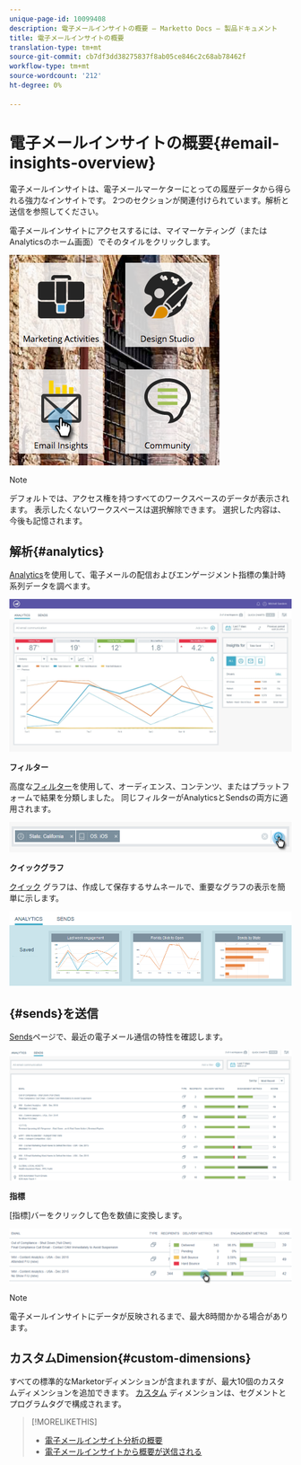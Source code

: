 ```yaml
---
unique-page-id: 10099408
description: 電子メールインサイトの概要 — Marketto Docs — 製品ドキュメント
title: 電子メールインサイトの概要
translation-type: tm+mt
source-git-commit: cb7df3dd38275837f8ab05ce846c2c68ab78462f
workflow-type: tm+mt
source-wordcount: '212'
ht-degree: 0%

---
```



# 電子メールインサイトの概要{#email-insights-overview}

電子メールインサイトは、電子メールマーケターにとっての履歴データから得られる強力なインサイトです。 2つのセクションが関連付けられています。解析と送信を参照してください。

電子メールインサイトにアクセスするには、マイマーケティング（またはAnalyticsのホーム画面）でそのタイルをクリックします。

![](assets/icon.png)

>[!NOTE]
>
>デフォルトでは、アクセス権を持つすべてのワークスペースのデータが表示されます。 表示したくないワークスペースは選択解除できます。 選択した内容は、今後も記憶されます。

## 解析{#analytics}

[Analytics](/help/marketo/product-docs/reporting/email-insights/email-insights-analytics-overview.md)を使用して、電子メールの配信およびエンゲージメント指標の集計時系列データを調べます。

![](assets/emailanalytics.jpg)

**フィルター**

高度な[フィルター](/help/marketo/product-docs/reporting/email-insights/filtering-in-email-insights.md)を使用して、オーディエンス、コンテンツ、またはプラットフォームで結果を分類しました。 同じフィルターがAnalyticsとSendsの両方に適用されます。

![](assets/filter.png)

**クイックグラフ**

[クイック](/help/marketo/product-docs/reporting/email-insights/email-insights-quick-charts.md) グラフは、作成して保存するサムネールで、重要なグラフの表示を簡単に示します。

![](assets/three.png)

## {#sends}を送信

[Sends](/help/marketo/product-docs/reporting/email-insights/email-insights-sends-overview.md)ページで、最近の電子メール通信の特性を確認します。

![](assets/two.png)

**指標**

[指標]バーをクリックして色を数値に変換します。

![](assets/delivery-metrics.png)

>[!NOTE]
>
>電子メールインサイトにデータが反映されるまで、最大8時間かかる場合があります。

## カスタムDimension{#custom-dimensions}

すべての標準的なMarketorディメンションが含まれますが、最大10個のカスタムディメンションを追加できます。 [カスタム](/help/marketo/product-docs/reporting/email-insights/custom-dimensions-for-email-insights.md) ディメンションは、セグメントとプログラムタグで構成されます。

>[!MORELIKETHIS]
>
>* [電子メールインサイト分析の概要](/help/marketo/product-docs/reporting/email-insights/email-insights-analytics-overview.md)
>* [電子メールインサイトから概要が送信される](/help/marketo/product-docs/reporting/email-insights/email-insights-sends-overview.md)

